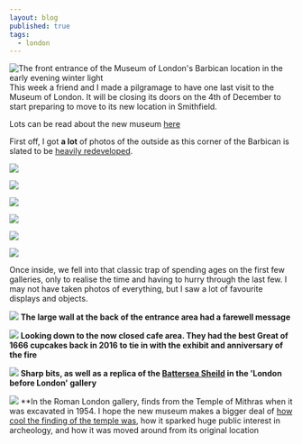 ```yaml
---
layout: blog
published: true
tags:
  - london
---
```


![The front entrance of the Museum of London's Barbican location in the early evening winter light]({{site.baseurl}}/_posts/media/IMG_20221123_165441.jpg)
This week a friend and I made a pilgramage to have one last visit to the Museum of London. It will be closing its doors on the 4th of December to start preparing to move to its new location in Smithfield. 

Lots can be read about the new museum [here](https://museum.london/)

First off, I got **a lot** of photos of the outside as this corner of the Barbican is slated to be [heavily redeveloped](https://www.archpaper.com/2021/12/office-tower-studded-vision-unveiled-for-museum-of-london-redevelopment-site/).

![]({{site.baseurl}}/_posts/media/IMG_20221123_143334.jpg)

![]({{site.baseurl}}/_posts/media/IMG_20221123_141840.jpg)

![]({{site.baseurl}}/_posts/media/IMG_20221123_142152.jpg)

![]({{site.baseurl}}/_posts/media/IMG_20221123_142105.jpg)

![]({{site.baseurl}}/_posts/media/IMG_20221123_142152.jpg)

![]({{site.baseurl}}/_posts/media/IMG_20221123_142444.jpg)

Once inside, we fell into that classic trap of spending ages on the first few galleries, only to realise the time and having to hurry through the last few. I may not have taken photos of everything, but I saw a lot of favourite displays and objects. 

![]({{site.baseurl}}/_posts/media/IMG_20221123_143334.jpg)
**The large wall at the back of the entrance area had a farewell message**

![]({{site.baseurl}}/_posts/media/IMG_20221123_143550.jpg)
**Looking down to the now closed cafe area. They had the best Great of 1666 cupcakes back in 2016 to tie in with the exhibit and anniversary of the fire**

![]({{site.baseurl}}/_posts/media/IMG_20221123_144007.jpg)
**Sharp bits, as well as a replica of the [Battersea Sheild](https://en.wikipedia.org/wiki/Battersea_Shield) in the 'London before London' gallery**

![]({{site.baseurl}}/_posts/media/IMG_20221123_151948.jpg)
**In the Roman London gallery, finds from the Temple of Mithras when it was excavated in 1954. I hope the new museum makes a bigger deal of [how cool the finding of the temple was](https://archaeology.co.uk/articles/london-mithraeum-reimagining-the-famous-roman-temple.htm), how it sparked huge public interest in archeology, and how it was moved around from its original location
